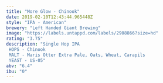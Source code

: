 ```yaml
---
title: "More Glow - Chinook"
date: 2019-02-10T12:43:44.965448Z
style: "IPA - American"
brewery: "Left Handed Giant Brewing"
image: "https://labels.untappd.com/labels/2908866?size=hd"
rating: "3.75"
description: "Single Hop IPA HOPS - Chinook MALT - Maris Otter Extra Pale, Oats, Wheat, Carapils YEAST - US-05"
abv: "6.4"
ibu: "0"
---
```

